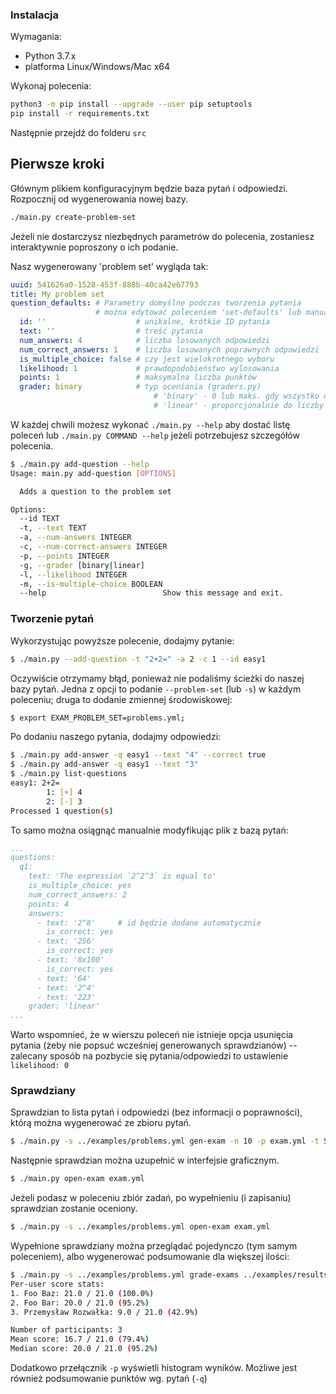 ### Instalacja

Wymagania:

* Python 3.7.x
* platforma Linux/Windows/Mac x64

Wykonaj polecenia:

```bash
python3 -m pip install --upgrade --user pip setuptools
pip install -r requirements.txt
```

Następnie przejdź do folderu ``src``

## Pierwsze kroki

Głównym plikiem konfiguracyjnym będzie baza pytań i odpowiedzi. 
Rozpocznij od wygenerowania nowej bazy.

```bash
./main.py create-problem-set
```

Jeżeli nie dostarczysz niezbędnych parametrów do polecenia, zostaniesz interaktywnie poproszony o ich podanie.

Nasz wygenerowany 'problem set' wygląda tak:

```yaml
uuid: 541626a0-1528-453f-888b-40ca42e67793
title: My problem set
question_defaults: # Parametry domyślne podczas tworzenia pytania
  				   # można edytować poleceniem 'set-defaults' lub manualnie.
  id: ''		   			# unikalne, krótkie ID pytania
  text: ''         			# treść pytania
  num_answers: 4   			# liczba losowanych odpowiedzi
  num_correct_answers: 1    # liczba losowanych poprawnych odpowiedzi
  is_multiple_choice: false # czy jest wielokrotnego wyboru
  likelihood: 1				# prawdopodobieństwo wylosowania
  points: 1					# maksymalna liczba punktów
  grader: binary			# typ oceniania (graders.py)
  								# 'binary' - 0 lub maks. gdy wszystko dobrze
								# 'linear' - proporcjonalnie do liczby dobrych
```



W każdej chwili możesz wykonać ``./main.py --help`` aby dostać listę poleceń 
lub ``./main.py COMMAND --help`` jeżeli potrzebujesz szczegółów polecenia.

```bash
$ ./main.py add-question --help
Usage: main.py add-question [OPTIONS]

  Adds a question to the problem set

Options:
  --id TEXT
  -t, --text TEXT
  -a, --num-answers INTEGER
  -c, --num-correct-answers INTEGER
  -p, --points INTEGER
  -g, --grader [binary|linear]
  -l, --likelihood INTEGER
  -m, --is-multiple-choice BOOLEAN
  --help                          Show this message and exit.
```



### Tworzenie pytań

Wykorzystując powyższe polecenie, dodajmy pytanie:

```bash
$ ./main.py --add-question -t "2+2=" -a 2 -c 1 --id easy1
```

Oczywiście otrzymamy błąd, ponieważ nie podaliśmy ścieżki do naszej bazy pytań.
Jedna z opcji to podanie ``--problem-set`` (lub ``-s``) w każdym poleceniu; druga to dodanie zmiennej środowiskowej:

```bash
$ export EXAM_PROBLEM_SET=problems.yml;
```

Po dodaniu naszego pytania, dodajmy odpowiedzi:

```bash
$ ./main.py add-answer -q easy1 --text "4" --correct true
$ ./main.py add-answer -q easy1 --text "3"
$ ./main.py list-questions
easy1: 2+2=
        1: [+] 4
        2: [-] 3
Processed 1 question(s)
```

To samo można osiągnąć manualnie modyfikując plik z bazą pytań:

```yaml
...
questions:
  q1:
    text: 'The expression `2^2^3` is equal to'
    is_multiple_choice: yes
    num_correct_answers: 2
    points: 4
    answers:
      - text: '2^8'     # id będzie dodane automatycznie
        is_correct: yes
      - text: '256'
        is_correct: yes
      - text: '0x100'
        is_correct: yes
      - text: '64'
      - text: '2^4'
      - text: '223'
    grader: 'linear'
...
```

Warto wspomnieć, że w wierszu poleceń nie istnieje opcja usunięcia pytania (żeby nie popsuć wcześniej generowanych sprawdzianów) -- zalecany sposób na pozbycie się pytania/odpowiedzi to ustawienie ``likelihood: 0``

### Sprawdziany

Sprawdzian to lista pytań i odpowiedzi (bez informacji o poprawności), którą można wygenerować ze zbioru pytań.

```bash
$ ./main.py -s ../examples/problems.yml gen-exam -n 10 -p exam.yml -t Sprawdzian -d Powodzenia!
```

Następnie sprawdzian można uzupełnić w interfejsie graficznym.

```bash
$ ./main.py open-exam exam.yml
```

Jeżeli podasz w poleceniu zbiór zadań, po wypełnieniu (i zapisaniu) sprawdzian zostanie oceniony.

```bash
$ ./main.py -s ../examples/problems.yml open-exam exam.yml
```



Wypełnione sprawdziany można przeglądać pojedynczo (tym samym poleceniem), albo wygenerować podsumowanie dla większej ilości:

```bash
$ ./main.py -s ../examples/problems.yml grade-exams ../examples/results -p
Per-user score stats:
1. Foo Baz: 21.0 / 21.0 (100.0%)
2. Foo Bar: 20.0 / 21.0 (95.2%)
3. Przemysław Rozwałka: 9.0 / 21.0 (42.9%)

Number of participants: 3
Mean score: 16.7 / 21.0 (79.4%)
Median score: 20.0 / 21.0 (95.2%)
```

Dodatkowo przełącznik ``-p`` wyświetli histogram wyników. Możliwe jest również podsumowanie punktów wg. pytań (``-q``)

